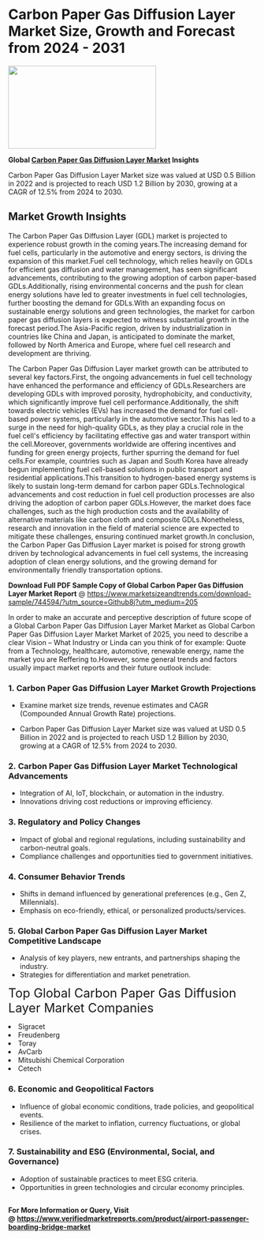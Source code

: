 <H1>Carbon Paper Gas Diffusion Layer Market Size, Growth and Forecast from 2024 - 2031</H1><img class="aligncenter size-medium wp-image-584254" src="https://thirdeyenews.in/wp-content/uploads/2024/09/Global-Market-Research-300x168.jpeg" alt="" width="300" height="168" /><p><strong>Global&nbsp;<a href="https://www.marketsizeandtrends.com/download-sample/744594/?utm_source=Github8j?utm_medium=205">Carbon Paper Gas Diffusion Layer Market</a> Insights</strong></p><p>Carbon Paper Gas Diffusion Layer Market size was valued at USD 0.5 Billion in 2022 and is projected to reach USD 1.2 Billion by 2030, growing at a CAGR of 12.5% from 2024 to 2030.</p><p><h2>Market Growth Insights</h2> <p>The Carbon Paper Gas Diffusion Layer (GDL) market is projected to experience robust growth in the coming years.The increasing demand for fuel cells, particularly in the automotive and energy sectors, is driving the expansion of this market.Fuel cell technology, which relies heavily on GDLs for efficient gas diffusion and water management, has seen significant advancements, contributing to the growing adoption of carbon paper-based GDLs.Additionally, rising environmental concerns and the push for clean energy solutions have led to greater investments in fuel cell technologies, further boosting the demand for GDLs.With an expanding focus on sustainable energy solutions and green technologies, the market for carbon paper gas diffusion layers is expected to witness substantial growth in the forecast period.The Asia-Pacific region, driven by industrialization in countries like China and Japan, is anticipated to dominate the market, followed by North America and Europe, where fuel cell research and development are thriving.</p> <p>The Carbon Paper Gas Diffusion Layer market growth can be attributed to several key factors.First, the ongoing advancements in fuel cell technology have enhanced the performance and efficiency of GDLs.Researchers are developing GDLs with improved porosity, hydrophobicity, and conductivity, which significantly improve fuel cell performance.Additionally, the shift towards electric vehicles (EVs) has increased the demand for fuel cell-based power systems, particularly in the automotive sector.This has led to a surge in the need for high-quality GDLs, as they play a crucial role in the fuel cell's efficiency by facilitating effective gas and water transport within the cell.Moreover, governments worldwide are offering incentives and funding for green energy projects, further spurring the demand for fuel cells.For example, countries such as Japan and South Korea have already begun implementing fuel cell-based solutions in public transport and residential applications.This transition to hydrogen-based energy systems is likely to sustain long-term demand for carbon paper GDLs.Technological advancements and cost reduction in fuel cell production processes are also driving the adoption of carbon paper GDLs.However, the market does face challenges, such as the high production costs and the availability of alternative materials like carbon cloth and composite GDLs.Nonetheless, research and innovation in the field of material science are expected to mitigate these challenges, ensuring continued market growth.In conclusion, the Carbon Paper Gas Diffusion Layer market is poised for strong growth driven by technological advancements in fuel cell systems, the increasing adoption of clean energy solutions, and the growing demand for environmentally friendly transportation options.</p> <p><span class=""><strong>Download Full PDF Sample Copy of Global Carbon Paper Gas Diffusion Layer Market Report</strong> @ <a href="https://www.marketsizeandtrends.com/download-sample/744594/?utm_source=Github8j?utm_medium=205" target="_blank">https://www.marketsizeandtrends.com/download-sample/744594/?utm_source=Github8j?utm_medium=205</a></span></p><p>In order to make an accurate and perceptive description of future scope of a Global&nbsp;Carbon Paper Gas Diffusion Layer Market Market as Global&nbsp;Carbon Paper Gas Diffusion Layer Market Market of 2025, you need to describe a clear Vision &ndash; What Industry or Linda can you think of for example: Quote from a Technology, healthcare, automotive, renewable energy, name the market you are Reffering to.However, some general trends and factors usually impact market reports and their future outlook include:</p><h3>1.&nbsp;<strong>Carbon Paper Gas Diffusion Layer Market Growth Projections</strong></h3><ul><li>Examine market size trends, revenue estimates and CAGR (Compounded Annual Growth Rate) projections.</li><li><p>Carbon Paper Gas Diffusion Layer Market size was valued at USD 0.5 Billion in 2022 and is projected to reach USD 1.2 Billion by 2030, growing at a CAGR of 12.5% from 2024 to 2030.</p></li></ul><h3>2.&nbsp;<strong>Carbon Paper Gas Diffusion Layer Market Technological Advancements</strong></h3><ul><li>Integration of AI, IoT, blockchain, or automation in the industry.</li><li>Innovations driving cost reductions or improving efficiency.</li></ul><h3>3.&nbsp;<strong>Regulatory and Policy Changes</strong></h3><ul><li>Impact of global and regional regulations, including sustainability and carbon-neutral goals.</li><li>Compliance challenges and opportunities tied to government initiatives.</li></ul><h3>4.&nbsp;<strong>Consumer Behavior Trends</strong></h3><ul><li>Shifts in demand influenced by generational preferences (e.g., Gen Z, Millennials).</li><li>Emphasis on eco-friendly, ethical, or personalized products/services.</li></ul><h3>5.&nbsp;<strong>Global Carbon Paper Gas Diffusion Layer Market Competitive Landscape</strong></h3><ul><li>Analysis of key players, new entrants, and partnerships shaping the industry.</li><li>Strategies for differentiation and market penetration.</li></ul><p data-pm-slice="1 1 []"><span style="color: inherit; font-family: inherit; font-size: 25px;">Top Global Carbon Paper Gas Diffusion Layer Market Companies</span></p><div class="" data-test-id=""><p><li>Sigracet</li><li> Freudenberg</li><li> Toray</li><li> AvCarb</li><li> Mitsubishi Chemical Corporation</li><li> Cetech</li></p></div><h3>6.&nbsp;<strong>Economic and Geopolitical Factors</strong></h3><ul><li>Influence of global economic conditions, trade policies, and geopolitical events.</li><li>Resilience of the market to inflation, currency fluctuations, or global crises.</li></ul><h3>7.&nbsp;<strong>Sustainability and ESG (Environmental, Social, and Governance)</strong></h3><ul><li>Adoption of sustainable practices to meet ESG criteria.</li><li>Opportunities in green technologies and circular economy principles.</li></ul><h2><strong style="font-size: 14px;">For More Information or Query, Visit @&nbsp;</strong><a style="background-color: #ffffff; font-size: 14px;" href="https://www.marketsizeandtrends.com/report/carbon-paper-gas-diffusion-layer-market/" target="_blank">https://www.verifiedmarketreports.com/product/airport-passenger-boarding-bridge-market</a></h2>